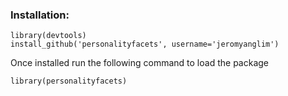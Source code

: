 ### Installation:

    library(devtools)
    install_github('personalityfacets', username='jeromyanglim')

Once installed run the following command to load the package

    library(personalityfacets)